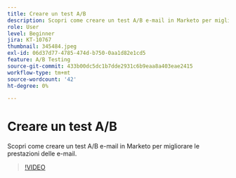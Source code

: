 ```yaml
---
title: Creare un test A/B
description: Scopri come creare un test A/B e-mail in Marketo per migliorare le prestazioni delle e-mail.
role: User
level: Beginner
jira: KT-10767
thumbnail: 345484.jpeg
exl-id: 06d37d77-4785-474d-b750-0aa1d82e1cd5
feature: A/B Testing
source-git-commit: 433b00dc5dc1b7dde2931c6b9eaa8a403eae2415
workflow-type: tm+mt
source-wordcount: '42'
ht-degree: 0%

---
```


# Creare un test A/B

Scopri come creare un test A/B e-mail in Marketo per migliorare le prestazioni delle e-mail.

>[!VIDEO](https://video.tv.adobe.com/v/345484/?quality=12&learn=on)
